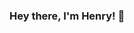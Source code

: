 ### Hey there, I'm Henry! 👋

<!--
**HenryD5/henryd5** is a ✨ _special_ ✨ repository because its `README.md` (this file) appears on your GitHub profile.
https://media.giphy.com/media/26tn33aiTi1jkl6H6/giphy.gif
Here are some ideas to get you started:

- 🔭 I’m currently working on ...
- 🌱 I’m currently learning ...
- 👯 I’m looking to collaborate on ...
- 🤔 I’m looking for help with ...
- 💬 Ask me about ...
- 📫 How to reach me: ...
- 😄 Pronouns: ...
- ⚡ Fun fact: ...
-->
